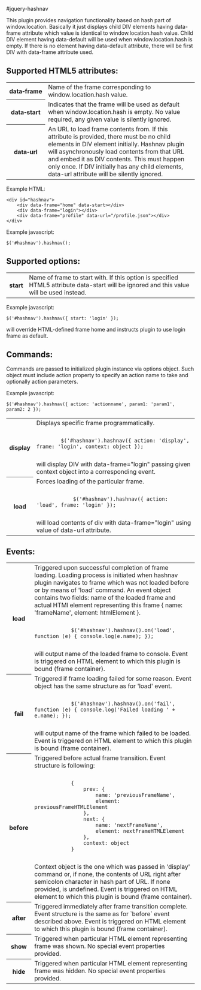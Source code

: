 #jquery-hashnav

This plugin provides navigation functionality based on hash part of window.location.
Basically it just displays child DIV elements having data-frame attribute which value
is identical to window.location.hash value. Child DIV element having data-default
will be used when window.location.hash is empty. If there is no element having data-default
attribute, there will be first DIV with data-frame attribute used.

## Supported HTML5 attributes:

<table>

<tr>
<th>data&#8209;frame</th>
<td>
    Name of the frame corresponding to window.location.hash value.
</td>
</tr>

<tr>
<th>data&#8209;start</th>
<td>
    Indicates that the frame will be used as default when window.location.hash is empty.
    No value required, any given value is silently ignored.
</td>
</tr>

<tr>
<th>data&#8209;url</th>
<td>
    An URL to load frame contents from. If this attribute is provided, there must be
    no child elements in DIV element initially. Hashnav plugin will asynchronously
    load contents from that URL and embed it as DIV contents. This must happen only once.
    If DIV initially has any child elements, data-url attribute will be silently ignored.
</td>
</tr>

</table>

Example HTML:

    <div id="hashnav">
        <div data-frame="home" data-start></div>
        <div data-frame="login"></div>
        <div data-frame="profile" data-url="/profile.json"></div>
    </div>

Example javascript:

    $('#hashnav').hashnav();

## Supported options:

<table>

<tr>
<th>start</th>
<td>
    Name of frame to start with. If this option is specified HTML5 attribute data-start
    will be ignored and this value will be used instead.
</td>
</tr>

</table>


Example javascript:

    $('#hashnav').hashnav({ start: 'login' });

will override HTML-defined frame home and instructs plugin to use login frame as default.

## Commands:

Commands are passed to initialized plugin instance via options object. Such object must include
action property to specify an action name to take and optionally action parameters.

Example javascript:

    $('#hashnav').hashnav({ action: 'actionname', param1: 'param1', param2: 2 });

<table>

<tr>
    <th>display</th>
    <td>
        Displays specific frame programmatically.
        <pre><code>
        $('#hashnav').hashnav({ action: 'display', frame: 'login', context: object });
        </code></pre>
        will display DIV with data-frame="login" passing given context object into a corresponding event.
    </td>
</tr>

<tr>
    <th>load</th>
    <td>
        Forces loading of the particular frame.
        <pre><code>
            $('#hashnav').hashnav({ action: 'load', frame: 'login' });
        </code></pre>
        will load contents of div with data-frame="login" using value of data-url attribute.
    </td>
</tr>

</table>

## Events:

<table>

<tr>
    <th>load</th>
    <td>
        Triggered upon successful completion of frame loading. Loading process is initiated
        when hashnav plugin navigates to frame which was not loaded before or by means of
        'load' command. An event object contains two fields: name of the loaded frame and 
        actual HTMl element representing this frame { name: 'frameName', element: htmlElement }.
        <pre><code>
            $('#hashnav').hashnav().on('load', function (e) { console.log(e.name); });
        </code></pre>
        will output name of the loaded frame to console.
        Event is triggered on HTML element to which this plugin is bound (frame container).
    </td>
</tr>
<tr>
    <th>fail</th>
    <td>
        Triggered if frame loading failed for some reason. Event object has the same structure as
        for 'load' event.
        <pre><code>
            $('#hashnav').hashnav().on('fail', function (e) { console.log('Failed loading ' + e.name); });
        </code></pre>
        will output name of the frame which failed to be loaded.
        Event is triggered on HTML element to which this plugin is bound (frame container).
    </td>
</tr>
<tr>
    <th>before</th>
    <td>
        Triggered before actual frame transition. Event structure is following:
        <pre><code>
            {
                prev: {
                    name: 'previousFrameName',
                    element: previousFrameHTMLElement
                },
                next: {
                    name: 'nextFrameName',
                    element: nextFrameHTMLElement
                },
                context: object
            }
        </code></pre>
        Context object is the one which was passed in 'display' command or, if none, the contents of URL
        right after semicolon character in hash part of URL. If none provided, is undefined.
        Event is triggered on HTML element to which this plugin is bound (frame container).
    </td>
</tr>
<tr>
    <th>after</th>
    <td>
        Triggered immediately after frame transition complete. Event structure is the same as for
        `before` event described above.
        Event is triggered on HTML element to which this plugin is bound (frame container).
    </td>
</tr>
<tr>
    <th>show</th>
    <td>
        Triggered when particular HTML element representing frame was shown. No special event
        properties provided.
    </td>
</tr>
<tr>
    <th>hide</th>
    <td>
        Triggered when particular HTML element representing frame was hidden. No special event
        properties provided.
    </td>
</tr>

</table>
